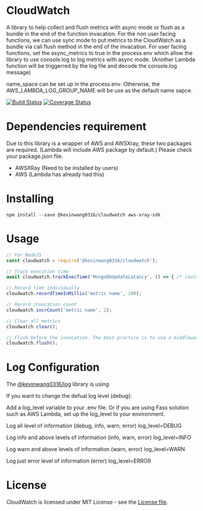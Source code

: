 # CloudWatch

A library to help collect and flush metrics with async mode or flush as a bundle in the end of the function invacation.
For the non user facing functions, we can use sync mode to put metrics to the CloudWatch as a bundle via call flush method in the end of the invacation.
For user facing functions, set the async_metrics to true in the process.env which allow the library to use console.log to log metrics with async mode. (Another Lambda function will be triggerred by the log file and decode the console.log message)

name_space can be set up in the process.env. Otherwise, the AWS_LAMBDA_LOG_GROUP_NAME will be use as the default name sapce.

[![Build Status](https://travis-ci.org/PengWang0316/CloudWatch.svg?branch=master)](https://travis-ci.org/PengWang0316/CloudWatch)
[![Coverage Status](https://coveralls.io/repos/github/PengWang0316/CloudWatch/badge.svg?branch=master)](https://coveralls.io/github/PengWang0316/CloudWatch?branch=master)

# Dependencies requirement

Due to this library is a wrapper of AWS and AWSXray, these two packages are required.
(Lambda will include AWS package by default.)
Please check your package.json file.

- AWSXRay (Need to be installed by users)
- AWS (Lambda has already had this)

# Installing

```
npm install --save @kevinwang0316/cloudwatch aws-xray-sdk
```

# Usage

```javascript
// For NodeJS
const cloudwatch = require('@kevinwang0316/cloudwatch');

// Track execution time
await cloudwatch.trackExecTime('MongoDbUpdateLatancy', () => { /* could be sync code or a promise */ });

// Record time individually
cloudwatch.recordTimeInMillis('metric name', 100);

// Record invocation count
cloudwatch.incrCount('metric name', 2);

// Clear all metrics
cloudwatch.clear();

// Flush before the invocation. The best practice is to use a middleware call the flush method
cloudwatch.flush();
```


# Log Configuration

The [@kevinwang0316/log](https://www.npmjs.com/package/@kevinwang0316/log) library is using

If you want to change the defual log level (debug):

Add a log_level variable to your .env file.
Or if you are using Fass solution such as AWS Lambda, set up the log_level to your environment.

Log all level of information (debug, info, warn, error)
log_level=DEBUG

Log info and above levels of information (info, warn, error)
log_level=INFO

Log warn and above levels of information (warn, error)
log_level=WARN

Log just error level of information (error)
log_level=ERROR

# License

CloudWatch is licensed under MIT License - see the [License file](https://github.com/PengWang0316/VerifyJWT/blob/master/LICENSE).
